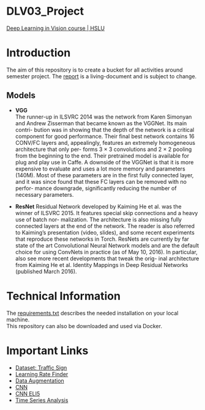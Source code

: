 # DLV03_Project
 [Deep Learning in Vision course | HSLU](https://elearning.hslu.ch/ilias/ilias.php?ref_id=5074857&cmdClass=ilrepositorygui&cmdNode=10d&baseClass=ilrepositorygui)

# Introduction
The aim of this repository is to create a bucket for all activities around semester project. 
The [report](./data/report.md) is a living-document and is subject to change.

## Models
- **VGG**  
  The runner-up in ILSVRC 2014 was the network from Karen Simonyan and Andrew Zisserman that became known as the VGGNet. Its main contri- bution was in showing that the depth of the network is a critical component for good performance. Their final best network contains 16 CONV/FC layers and, appealingly, features an extremely homogeneous architecture that only per- forms 3 × 3 convolutions and 2 × 2 pooling from the beginning to the end. Their pretrained model is available for plug and play use in Caffe. A downside of the VGGNet is that it is more expensive to evaluate and uses a lot more memory and parameters (140M). Most of these parameters are in the first fully connected layer, and it was since found that these FC layers can be removed with no perfor- mance downgrade, significantly reducing the number of necessary parameters.  

- **ResNet**
  Residual Network developed by Kaiming He et al. was the winner of ILSVRC 2015. It features special skip connections and a heavy use of batch nor- malization. The architecture is also missing fully connected layers at the end of the network. The reader is also referred to Kaiming’s presentation (video, slides), and some recent experiments that reproduce these networks in Torch. ResNets are currently by far state of the art Convolutional Neural Network models and are the default choice for using ConvNets in practice (as of May 10, 2016). In particular, also see more recent developments that tweak the orig- inal architecture from Kaiming He et al. Identity Mappings in Deep Residual Networks (published March 2016).  

# Technical Information
The [requirements.txt](./requirement.txt) describes the needed installation on your local machine.  
This repository can also be downloaded and used via Docker. 

# Important Links
- [Dataset: Traffic Sign](https://www.kaggle.com/ahemateja19bec1025/traffic-sign-dataset-classification)
- [Learning Rate Finder](https://medium.com/analytics-vidhya/the-learning-rate-finder-9203fdc67c92)  
- [Data Augmentation](https://towardsdatascience.com/complete-guide-to-data-augmentation-for-computer-vision-1abe4063ad07)
- [CNN](https://towardsdatascience.com/a-conceptual-explanation-of-convolutional-neural-networks-cnns-ccd2e62f213b)
- [CNN ELI5](https://towardsdatascience.com/a-comprehensive-guide-to-convolutional-neural-networks-the-eli5-way-3bd2b1164a53) 
- [Time Series Analysis](https://towardsdatascience.com/time-series-forecasting-with-deep-learning-and-attention-mechanism-2d001fc871fc)

